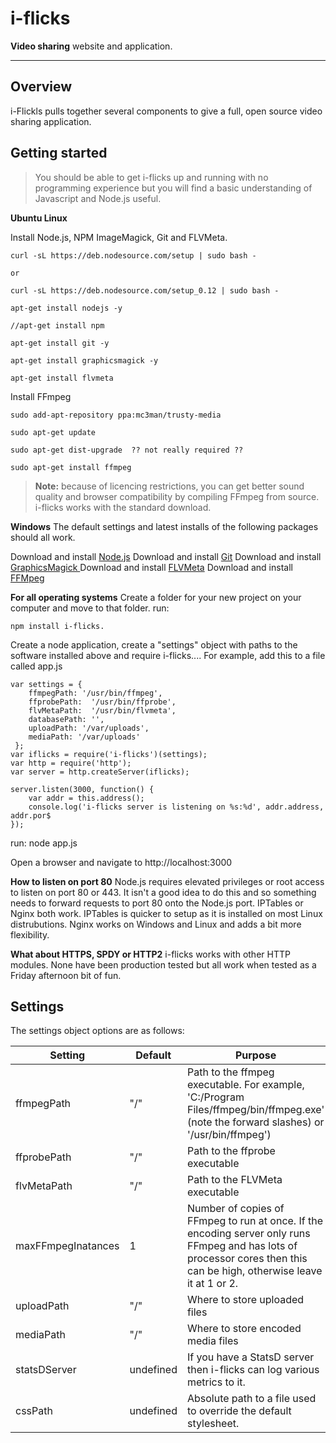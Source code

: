 **i-flicks**
===================

**Video sharing** website and application. 

----------

Overview
--------

i-Flickls pulls together several components to give a full, open source video sharing application.  

Getting started
---------------

> You should be able to get i-flicks up and running with no programming experience but you will find a basic understanding of Javascript and Node.js useful.

**Ubuntu Linux**

Install Node.js, NPM ImageMagick, Git and FLVMeta.

	curl -sL https://deb.nodesource.com/setup | sudo bash -

	or

	curl -sL https://deb.nodesource.com/setup_0.12 | sudo bash -

	apt-get install nodejs -y

	//apt-get install npm 

	apt-get install git -y

	apt-get install graphicsmagick -y

	apt-get install flvmeta

Install FFmpeg

	sudo add-apt-repository ppa:mc3man/trusty-media

	sudo apt-get update

	sudo apt-get dist-upgrade  ?? not really required ??

	sudo apt-get install ffmpeg
> **Note:** because of licencing restrictions, you can get better sound quality and browser compatibility by compiling FFmpeg from source.  i-flicks works with the standard download.

**Windows**
The default settings and latest installs of the following packages should all work.

Download and install [Node.js](https://nodejs.org/)
Download and install [Git](https://git-scm.com/downloads)
Download and install [GraphicsMagick ](http://www.graphicsmagick.org/download.html)
Download and install [FLVMeta](http://www.flvmeta.com/)
Download and install [FFMpeg](https://www.ffmpeg.org/download.html)

**For all operating systems**
Create a folder for your new project on your computer and move to that folder.
run: 

	npm install i-flicks.
		
Create a node application, create a "settings" object with paths to the software installed above and require i-flicks....
For example, add this to a file called app.js

	var settings = {
	    ffmpegPath: '/usr/bin/ffmpeg',
	    ffprobePath:  '/usr/bin/ffprobe',
	    flvMetaPath:  '/usr/bin/flvmeta',
	    databasePath: '',
	    uploadPath: '/var/uploads',
	    mediaPath: '/var/uploads'
	 };
	var iflicks = require('i-flicks')(settings);
	var http = require('http');
	var server = http.createServer(iflicks);

	server.listen(3000, function() {
		var addr = this.address();
		console.log('i-flicks server is listening on %s:%d', addr.address, addr.por$
	});



run: node app.js

Open a browser and navigate to http://localhost:3000

**How to listen on port 80**
Node.js requires elevated privileges or root access to listen on port 80 or 443.  It isn't a good idea to do this and so something needs to forward requests to port 80 onto the Node.js port.  IPTables or Nginx both work. 
IPTables is quicker to setup as it is installed on most Linux distrubutions.  Nginx works on Windows and Linux and adds a bit more flexibility.

**What about HTTPS, SPDY or HTTP2**
i-flicks works with other HTTP modules.  None have been production tested but all work when tested as a Friday afternoon bit of fun.

Settings
--------
The settings object options are as follows:

Setting	 | Default	| Purpose
-------- | --------	| ---------
ffmpegPath | "/"	| Path to the ffmpeg executable. For example, 'C:/Program Files/ffmpeg/bin/ffmpeg.exe' (note the forward slashes) or '/usr/bin/ffmpeg')
ffprobePath	| "/"	| Path to the ffprobe executable
flvMetaPath	| "/"	| Path to the FLVMeta executable
maxFFmpegInatances	| 1	| Number of copies of FFmpeg to run at once.  If the encoding server only runs FFmpeg and has lots of processor cores then this can be high, otherwise leave it at 1 or 2.
uploadPath	| "/"	| Where to store uploaded files
mediaPath	| "/"	| Where to store encoded media files
statsDServer | undefined	| If you have a StatsD server then i-flicks can log various metrics to it.
cssPath | undefined	| Absolute path to a file used to override the default stylesheet.

